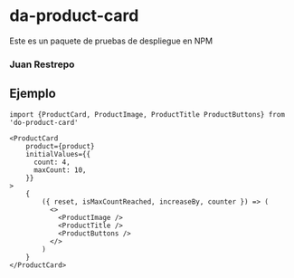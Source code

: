 # da-product-card

Este es un paquete de pruebas de despliegue en NPM

### Juan Restrepo

## Ejemplo

```
import {ProductCard, ProductImage, ProductTitle ProductButtons} from 'do-product-card'
```

```
<ProductCard
    product={product}
    initialValues={{
      count: 4,
      maxCount: 10,
    }}
>
    {
        ({ reset, isMaxCountReached, increaseBy, counter }) => (
          <>
            <ProductImage />
            <ProductTitle />
            <ProductButtons />
          </>
        )
    }
</ProductCard>
```
